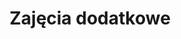 ---
templateKey: schedule-page
title: Zajęcia dodatkowe
meta_description: >-
  Informacja o zajęciach dodatkowych w przedszkolu nt 371 w Warszawie
schedule:
  description: >-
    Zajęcia dodatkowe są bezpłatne i biorą w nich udział  wszystkie dzieci przebywające w przedszkolu.
    Na zajęciach tych dzieci rozwijają swe zdolności i zdobywają nowe umiejętności. W roku szkolnym 2018/2019 w naszym przedszkolu prowadzone będą:
  heading: Zajęcia dodatkowe
  groups:
    - group_name: Smerfy
      group_details: (3latki)
      items:
        - classes: angielski
          class_time1: środa, godz. 11:15-11:45 
          class_time2: piątek, godz. 11:00-11:30
          class_teacher: Pani Iwona Facon
        - classes: rytmika
          class_time1: poniedziałek, godz. 
          class_time2: środa, godz. 
          class_teacher: Pan Robert Pardela
        - classes: zajęcia teatralne
          class_time1: środa, godz. 9:30-10:00 
          class_time2: czwartek, godz. 15:30-16:00
          class_teacher: Pani Renata Birska
    - group_name: Misie
      group_details: (4latki)
      items:
        - classes: angielski
          class_time1: środa, godz. 11:45-12:15 
          class_time2: piątek, godz. 11:30-12:00
          class_teacher: Pani Iwona Facon
        - classes: rytmika
          class_time1: poniedziałek, godz.
          class_time2: środa, godz.
          class_teacher: Pan Robert Pardela
        - classes: zajęcia teatralne
          class_time1: środa, godz. 10:00-10:30 
          class_time2: czwartek, godz. 16:00-16:30
          class_teacher: Pani Renata Birska
    - group_name: Tygryski
      group_details: (5latki)
      items:
        - classes: angielski
          class_time1: środa, godz. 12:15-12:45 
          class_time2: piątek, godz. 12:00-12:30
          class_teacher: Pani Iwona Facon
        - classes: rytmika
          class_time1: poniedziałek, godz. 9:30-10:00
          class_time2: środa, godz. 9:30-10:00
          class_teacher: Pan Robert Pardela
        - classes: zajęcia teatralne
          class_time1: środa, godz. 9:00-9:30
          class_time2: czwartek, godz. 15:00-15:30
          class_teacher: Pani Renata Birska
    
---